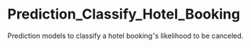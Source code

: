 # Prediction_Classify_Hotel_Booking
Prediction models to classify a hotel booking׳s likelihood to be canceled.
